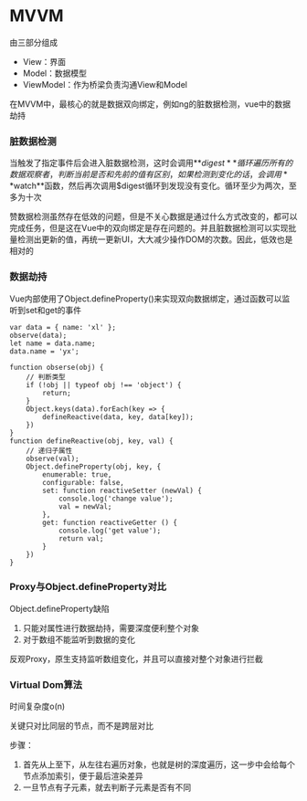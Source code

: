# MVVM

由三部分组成

- View：界面
- Model：数据模型
- ViewModel：作为桥梁负责沟通View和Model

在MVVM中，最核心的就是数据双向绑定，例如ng的脏数据检测，vue中的数据劫持

### 脏数据检测

当触发了指定事件后会进入脏数据检测，这时会调用**$digest**循环遍历所有的数据观察者，判断当前是否和先前的值有区别，如果检测到变化的话，会调用**$watch**函数，然后再次调用$digest循环到发现没有变化。循环至少为两次，至多为十次

赞数据检测虽然存在低效的问题，但是不关心数据是通过什么方式改变的，都可以完成任务，但是这在Vue中的双向绑定是存在问题的。并且脏数据检测可以实现批量检测出更新的值，再统一更新UI，大大减少操作DOM的次数。因此，低效也是相对的

### 数据劫持

Vue内部使用了Object.defineProperty()来实现双向数据绑定，通过函数可以监听到set和get的事件

```
var data = { name: 'xl' };
observe(data);
let name = data.name;
data.name = 'yx';

function obserse(obj) {
    // 判断类型
    if (!obj || typeof obj !== 'object') {
        return;
    }
    Object.keys(data).forEach(key => {
        defineReactive(data, key, data[key]);
    })
}
function defineReactive(obj, key, val) {
	// 递归子属性
    observe(val);
    Object.defineProperty(obj, key, {
        enumerable: true,
        configurable: false,
        set: function reactiveSetter (newVal) {
            console.log('change value');
            val = newVal;
        },
        get: function reactiveGetter () {
            console.log('get value');
            return val;
        }
    })
}
```

### Proxy与Object.defineProperty对比

Object.defineProperty缺陷

1. 只能对属性进行数据劫持，需要深度便利整个对象
2. 对于数组不能监听到数据的变化

反观Proxy，原生支持监听数组变化，并且可以直接对整个对象进行拦截

### Virtual Dom算法

时间复杂度o(n)

关键只对比同层的节点，而不是跨层对比

步骤：

1. 首先从上至下，从左往右遍历对象，也就是树的深度遍历，这一步中会给每个节点添加索引，便于最后渲染差异
2. 一旦节点有子元素，就去判断子元素是否有不同

